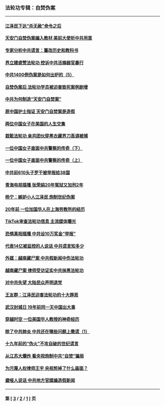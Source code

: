 ### 法轮功专辑：自焚伪案
---
#### [江泽民下达“杀无赦”命令之后](../../pages/nf5562/n13878084.md?01270430) 
#### [天安门自焚伪案编入教材 美前大使析中共用意](../../pages/nf5562/n13791932.md?01270430) 
#### [专家分析中共谎言：纂改历史和教科书](../../pages/nf5562/n13781542.md?01270430) 
#### [界立建盛赞法轮功 控诉中共活摘器官暴行](../../pages/nf5562/n13781971.md?01270430) 
#### [中共1400例伪案是如何出炉的（5）](../../pages/nf5562/n13226831.md?01270430) 
#### [自焚伪案后 法轮功学员被迫害致死案例剧增](../../pages/nf5562/n13190600.md?01270430) 
#### [中共为何制造“天安门自焚案”](../../pages/nf5562/n13183270.md?01270430) 
#### [原中国护士指证 天安门自焚案是造假](../../pages/nf5562/n13172289.md?01270430) 
#### [两位中国女子在美国的人生交集](../../pages/nf5562/n13156138.md?01270430) 
#### [栽赃法轮功 亲共团伙穿黑衣藏界刀高调被捕](../../pages/nf5562/n13073780.md?01270430) 
#### [一位中国女子直面中共警察的传奇（下）](../../pages/nf5562/n12989706.md?01270430) 
#### [一位中国女子直面中共警察的传奇（上）](../../pages/nf5562/n12985072.md?01270430) 
#### [中共前610头子罗干被举报给38国](../../pages/nf5562/n12975419.md?01270430) 
#### [青海电视插播 张荣娟20年冤狱又加刑2年](../../pages/nf5562/n12738166.md?01270430) 
#### [杨宁：嫉妒小人江泽民 炮制世纪伪案](../../pages/nf5562/n12724108.md?01270430) 
#### [20年前 一位加国华人在上海劳教所的经历](../../pages/nf5562/n12707932.md?01270430) 
#### [TikTok审查法轮功信息 主流媒体曝光](../../pages/nf5562/n12362336.md?01270430) 
#### [恐惧真相插播 中共设10万奖金“举报”](../../pages/nf5562/n12306396.md?01270430) 
#### [代表14亿被监控的人说话 中共谎言知多少](../../pages/nf5562/n12297484.md?01270430) 
#### [外媒：越南藏尸案 中共假新闻中伤法轮功](../../pages/nf5562/n12264411.md?01270430) 
#### [越南藏尸案 律师受访证实中共抹黑法轮功](../../pages/nf5562/n12261878.md?01270430) 
#### [对中共失望 大陆民众声明退党](../../pages/nf5562/n12187315.md?01270430) 
#### [王友群：江泽民迫害法轮功的十大罪恶](../../pages/nf5562/n12169074.md?01270430) 
#### [武汉封城日 19年前同一天中国出大事](../../pages/nf5562/n12150901.md?01270430) 
#### [穿越时空  一位美国华人教授的神奇经历](../../pages/nf5562/n12097460.md?01270430) 
#### [除了中共肺炎 中共还在哪些问题上撒谎（1）](../../pages/nf5562/n11955770.md?01270430) 
#### [十九年前的“伪火”不攻自破的世纪谎言](../../pages/nf5562/n11813238.md?01270430) 
#### [从江苏大爆炸 看央视炮制中共“自焚”骗局](../../pages/nf5562/n11140275.md?01270430) 
#### [为污蔑人权律师王宇 央视剪掉了什么画面？](../../pages/nf5562/n11130142.md?01270430) 
#### [聋哑人说话 中共地方官媒编造假新闻](../../pages/nf5562/n11006067.md?01270430) 

---
#### 第 [ [3](./3.md?01270430) / [2](./2.md?01270430) / [1](./1.md?01270430) ] 页
